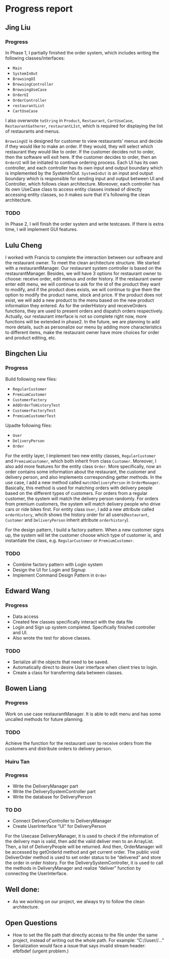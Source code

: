 # Progress report

## Jing Liu
### Progress
In Phase 1, I partially finished the order system, which includes writing the following classes/interfaces:
- `Main`
- `SystemInOut`
- `BrowsingUI`
- `BrowsingController`
- `BrowsingUseCase`
- `OrderUI`
- `OrderController`
- `restaurantList`
- `CartUseCase`

I also overwrote `toString` in `Product`, `Restaurant`, `CartUseCase`, `RestaurantGatherer`, `restaurantLIst`, which 
is required for displaying the list of restaurants and menus.

`BrowsingUI` is designed for customer to view restaurants’ menus and decide if they would like to make an order. If
they would, they will select which restaurant they would like to order. If the customer decides not to order, then
the software will exit here. If the customer decides to order, then an `OrderUI` will be initiated to continue
ordering process. Each UI has its own controller, and each controller has its own input and output boundary which
is implemented by the SystemInOut. `SystemInOut` is an input and output boundary which is responsible for sending
input and output between UI and Controller, which follows clean architecture. Moreover, each controller has its own
UseCase class to access entity classes instead of directly accessing entity classes, so it makes sure that it's 
following the clean architecture.

### TODO
In Phase 2, I will finish the order system and write testcases. If there is extra time, I will implement GUI features.

## Lulu Cheng
I worked with Francis to complete the interaction between our software and the restaurant owner. To meet the clean 
architecture structure. We started with a restaurantManager. Our restaurant system controller is based on the 
restaurantManager. Besides, we will have 3 options for restaurant owner to choose: receive order, edit menus and 
order history. If the restaurant owner enter edit menu, we will continue to ask for the id of the product they want 
to modify, and if the product does exists, we will continue to give them the option to modify the product name, 
stock and price. If the product does not exist, we will add a new product to the menu based on the new product 
information they entered. As for the orderHistory and receiveOrders functions, they are used to present orders and 
dispatch orders respectively. Actually, our restaurant interface is not so complete right now, more functions will 
be extended in phase2. In the future, we are planning to add more details, such as personalize our menu by adding 
more characteristics to different items, make the restaurant owner have more choices for order and product editing, etc.

## Bingchen Liu
### Progress
Build following new files:
- `RegularCustomer`
- `PremiumCustomer`
- `CustomerFactory`
- `AddOrderToHistoryTest`
- `CustomerFactoryTest`
- `PremiumCustomerTest`

Upadte following files:
- `User`
- `DeliveryPerson`
- `Order`

For the entity layer, I implement two new entity classes, `RegularCustomer` and `PremiumCustomer`, which both inherit from class `Customer`. Moreover, I also add more features for the entity class `Order`. More specifically, now an order contains some information about the restaurant, the customer and delivery person, and also implements corresponding getter methods. In the use case, I add a new method called `matchDeliveryPerson` in `OrderManager`. Basically, this method is used for matching orders with delivery people based on the different types of customers. For orders from a regular customer, the system will match the delivery person randomly. For orders from premium customers, the system will match delivery people who drive cars or ride bikes first. For entity class `User`, I add a new attribute called `orderHistory`, whcih shows the history order for all users(`Restaurant`, `Customer` and `DeliveryPerson` inherit attribute `orderhistory`).

For the design pattern, I build a factory pattern. When a new customer signs up, the system will let the customer choose which type of customer is, and instantiate the class, e.g. `RegularCustomer` or `PremiumCustomer`.

### TODO
- Combine factory pattern with Login system
- Design the UI for Login and Signup
- Implement Command Design Pattern in `Order`


## Edward Wang
### Progress
- Data access
- Created few classes specifically interact with the data file
- Login and Sign up system completed. Specifically finished controller and UI.
- Also wrote the test for above classes.

### TODO
- Serialize all the objects that need to be saved.
- Automatically direct to desire User interface when client tries to login.
- Create a class for transferring data between classes.

## Bowen Liang
### Progress
Work on use case restaurantManager. It is able to edit menu and has some uncalled methods for future planning.

### TODO
Achieve the function for the restaurant user to receive orders from the customers and distribute orders to delivery 
person.

### Huiru Tan
### Progress
- Write the DeliveryManager part
- Write the DeliverySystemController part
- Write the database for DeliveryPerson

### TO DO
-	Connect DeliveryController to DeliveryManager
-	Create UserInterface “UI” for DeliveryPerson

For the Usecase DeliveryManager, it is used to check if the information of the delivery man is valid, then add the valid
deliver men to an ArrayList. Then, a list of DeliveryPeople will be returned. And then, OrderManager will be accessed by
getOrderId method and get current order. The public void DeliverOrder method is used to set order status to be 
“delivered” and store the order in order history. For the DeliverySystemController, it is used to call the methods in 
DeliveryManager and realize “deliver” function by connecting the UserInterface.


## Well done:
- As we working on our project, we always try to follow the clean architecture.



## Open Questions
- How to set the file path that directly access to the file under the same project, instead of writing out the whole 
path. For example: “C://user//...”
- Serialization would face a issue that says invalid stream header: efbfbdef (urgent problem.)
